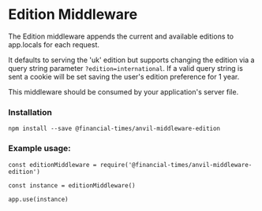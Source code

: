 # Edition Middleware

The Edition middleware appends the current and available editions to app.locals for each request.

It defaults to serving the 'uk' edition but supports changing the edition via a query string parameter `?edition=international`. If a valid query string is sent a cookie will be set saving the user's edition preference for 1 year.

This middleware should be consumed by your application's server file.


### Installation
```
npm install --save @financial-times/anvil-middleware-edition
```


### Example usage:
```
const editionMiddleware = require('@financial-times/anvil-middleware-edition')

const instance = editionMiddleware()

app.use(instance)
```
